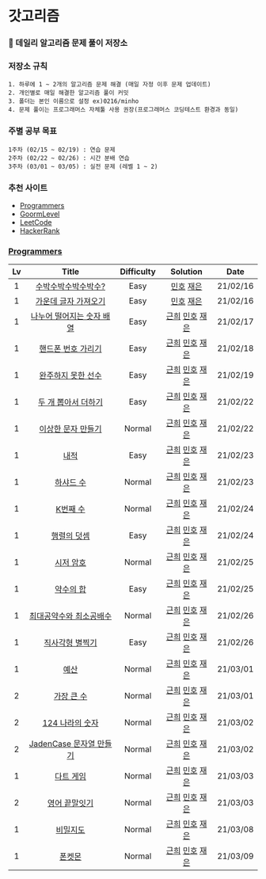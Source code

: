 # 갓고리즘

### 💬 데일리 알고리즘 문제 풀이 저장소

### 저장소 규칙

    1. 하루에 1 ~ 2개의 알고리즘 문제 해결 (매일 자정 이후 문제 업데이트)
    2. 개인별로 매일 해결한 알고리즘 풀이 커밋
    3. 폴더는 본인 이름으로 설정 ex)0216/minho
    4. 문제 풀이는 프로그래머스 자체툴 사용 권장(프로그래머스 코딩테스트 환경과 동일)

### 주별 공부 목표

    1주차 (02/15 ~ 02/19) : 연습 문제
    2주차 (02/22 ~ 02/26) : 시간 분배 연습
    3주차 (03/01 ~ 03/05) : 실전 문제 (레벨 1 ~ 2)

### 추천 사이트

- [Programmers]
- [GoormLevel]
- [LeetCode]
- [HackerRank]

### [Programmers]

| Lv  |            Title            | Difficulty |                                                                    Solution                                                                    |   Date   |
| :-: | :-------------------------: | :--------: | :--------------------------------------------------------------------------------------------------------------------------------------------: | :------: |
|  1  |    [수박수박수박수박수?]    |    Easy    |                                     [민호](./0216/minho/수박수박수.js) [재은](./0216/jaeeun/수박수박수.js)                                     | 21/02/16 |
|  1  |   [가운데 글자 가져오기]    |    Easy    |                             [민호](./0216/minho/가운데글자가져오기.js) [재은](./0216/jaeeun/가운데글자가져오기.js)                             | 21/02/16 |
|  1  | [나누어 떨어지는 숫자 배열] |    Easy    | [근희](./0217/kunhee/나누어떨어지는숫자배열.js) [민호](./0217/minho/나누어떨어지는숫자배열.js) [재은](./0217/jaeeun/나누어떨어지는숫자배열.js) | 21/02/17 |
|  1  |    [핸드폰 번호 가리기]     |    Easy    |          [근희](./0218/kunhee/핸드폰번호가리기.js) [민호](./0218/minho/핸드폰번호가리기.js) [재은](./0218/jaeeun/핸드폰번호가리기.js)          | 21/02/18 |
|  1  |    [완주하지 못한 선수]     |    Easy    |          [근희](./0219/kunhee/완주하지못한선수.js) [민호](./0219/minho/완주하지못한선수.js) [재은](./0219/jaeeun/완주하지못한선수.js)          | 21/02/19 |
|  1  |    [두 개 뽑아서 더하기]    |    Easy    |          [근희](./0222/kunhee/두개뽑아서더하기.js) [민호](./0222/minho/두개뽑아서더하기.js) [재은](./0222/jaeeun/두개뽑아서더하기.js)          | 21/02/22 |
|  1  |    [이상한 문자 만들기]     |   Normal   |          [근희](./0222/kunhee/이상한문자만들기.js) [민호](./0222/minho/이상한문자만들기.js) [재은](./0222/jaeeun/이상한문자만들기.js)          | 21/02/22 |
|  1  |           [내적]            |    Easy    |                            [근희](./0223/kunhee/내적.js) [민호](./0223/minho/내적.js) [재은](./0223/jaeeun/내적.js)                            | 21/02/23 |
|  1  |         [하샤드 수]         |   Normal   |                      [근희](./0223/kunhee/하샤드수.js) [민호](./0223/minho/하샤드수.js) [재은](./0223/jaeeun/하샤드수.js)                      | 21/02/23 |
|  1  |         [K번째 수]          |   Normal   |                       [근희](./0224/kunhee/k번째수.js) [민호](./0224/minho/k번째수.js) [재은](./0224/jaeeun/k번째수.js)                        | 21/02/24 |
|  1  |        [행렬의 덧셈]        |    Easy    |                   [근희](./0224/kunhee/행렬의덧셈.js) [민호](./0224/minho/행렬의덧셈.js) [재은](./0224/jaeeun/행렬의덧셈.js)                   | 21/02/24 |
|  1  |         [시저 암호]         |   Normal   |                      [근희](./0225/kunhee/시저암호.js) [민호](./0225/minho/시저암호.js) [재은](./0225/jaeeun/시저암호.js)                      | 21/02/25 |
|  1  |         [약수의 합]         |    Easy    |                      [근희](./0225/kunhee/약수의합.js) [민호](./0225/minho/약수의합.js) [재은](./0225/jaeeun/약수의합.js)                      | 21/02/25 |
|  1  |  [최대공약수와 최소공배수]  |   Normal   | [근희](./0226/kunhee/최대공약수와최소공배수.js) [민호](./0226/minho/최대공약수와최소공배수.js) [재은](./0226/jaeeun/최대공약수와최소공배수.js) | 21/02/26 |
|  1  |      [직사각형 별찍기]      |    Easy    |             [근희](./0226/kunhee/직사각형별찍기.js) [민호](./0226/minho/직사각형별찍기.js) [재은](./0226/jaeeun/직사각형별찍기.js)             | 21/02/26 |
|  1  |           [예산]            |   Normal   |                            [근희](./0301/kunhee/예산.js) [민호](./0301/minho/예산.js) [재은](./0301/jaeeun/예산.js)                            | 21/03/01 |
|  2  |        [가장 큰 수]         |   Normal   |                      [근희](./0301/kunhee/가장큰수.js) [민호](./0301/minho/가장큰수.js) [재은](./0301/jaeeun/가장큰수.js)                      | 21/03/01 |
|  2  |      [124 나라의 숫자]      |   Normal   |              [근희](./0302/kunhee/124나라의숫자.js) [민호](./0302/minho/124나라의숫자.js) [재은](./0302/jaeeun/124나라의숫자.js)               | 21/03/02 |
|  2  |  [JadenCase 문자열 만들기]  |   Normal   |                    [근희](./0302/kunhee/JadenCase.js) [민호](./0302/minho/JadenCase.js) [재은](./0302/jaeeun/JadenCase.js)                     | 21/03/02 |
|  1  |         [다트 게임]         |   Normal   |                      [근희](./0303/kunhee/다트게임.js) [민호](./0303/minho/다트게임.js) [재은](./0303/jaeeun/다트게임.js)                      | 21/03/03 |
|  2  |       [영어 끝말잇기]       |   Normal   |                [근희](./0303/kunhee/영어끝말잇기.js) [민호](./0303/minho/영어끝말잇기.js) [재은](./0303/jaeeun/영어끝말잇기.js)                | 21/03/03 |
|  1  |         [비밀지도]          |   Normal   |                      [근희](./0308/kunhee/비밀지도.js) [민호](./0308/minho/비밀지도.js) [재은](./0308/jaeeun/비밀지도.js)                      | 21/03/08 |
|  1  |          [폰켓몬]           |   Normal   |                         [근희](./0309/kunhee/폰켓몬.js) [민호](./0309/minho/폰켓몬.js) [재은](./0309/jaeeun/폰켓몬.js)                         | 21/03/09 |

<!-- 프로그래머스 -->

[수박수박수박수박수?]: https://programmers.co.kr/learn/courses/30/lessons/12922
[가운데 글자 가져오기]: https://programmers.co.kr/learn/courses/30/lessons/12903
[나누어 떨어지는 숫자 배열]: https://programmers.co.kr/learn/courses/30/lessons/12910
[핸드폰 번호 가리기]: https://programmers.co.kr/learn/courses/30/lessons/12948
[완주하지 못한 선수]: https://programmers.co.kr/learn/courses/30/lessons/42576
[이상한 문자 만들기]: https://programmers.co.kr/learn/courses/30/lessons/12930
[두 개 뽑아서 더하기]: https://programmers.co.kr/learn/courses/30/lessons/68644
[내적]: https://programmers.co.kr/learn/courses/30/lessons/70128
[하샤드 수]: https://programmers.co.kr/learn/courses/30/lessons/12947
[k번째 수]: https://programmers.co.kr/learn/courses/30/lessons/42748
[행렬의 덧셈]: https://programmers.co.kr/learn/courses/30/lessons/12950
[시저 암호]: https://programmers.co.kr/learn/courses/30/lessons/12926
[약수의 합]: https://programmers.co.kr/learn/courses/30/lessons/12928
[최대공약수와 최소공배수]: https://programmers.co.kr/learn/courses/30/lessons/12940
[직사각형 별찍기]: https://programmers.co.kr/learn/courses/30/lessons/12969
[예산]: https://programmers.co.kr/learn/courses/30/lessons/12982
[가장 큰 수]: https://programmers.co.kr/learn/courses/30/lessons/42746
[124 나라의 숫자]: https://programmers.co.kr/learn/courses/30/lessons/12899
[jadencase 문자열 만들기]: https://programmers.co.kr/learn/courses/30/lessons/12951
[다트 게임]: https://programmers.co.kr/learn/courses/30/lessons/17682
[영어 끝말잇기]: https://programmers.co.kr/learn/courses/30/lessons/12981
[비밀지도]: https://programmers.co.kr/learn/courses/30/lessons/17681
[폰켓몬]: https://programmers.co.kr/learn/courses/30/lessons/1845

<!-- 온라인 저지 사이트 -->

[programmers]: https://programmers.co.kr/learn/challenges
[goormlevel]: https://level.goorm.io/
[leetcode]: https://leetcode.com/problemset/all/
[hackerrank]: https://www.hackerrank.com/dashboard
